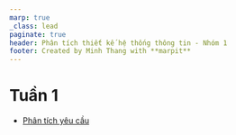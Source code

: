 ```yaml
---
marp: true
_class: lead
paginate: true
header: Phân tích thiết kế hệ thống thông tin - Nhóm 1
footer: Created by Minh Thang with **marpit**
---
```


# **Tuần 1**

- [Phân tích yêu cầu](./requirement_analysis/)
